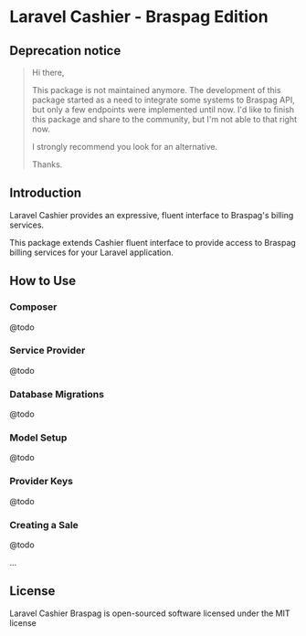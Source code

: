 # Laravel Cashier - Braspag Edition

## Deprecation notice

> Hi there,
>
> This package is not maintained anymore. The development of this package 
> started as a need to integrate some systems to Braspag API, but only a few
> endpoints were implemented until now. I'd like to finish this package and share to
> the community, but I'm not able to that right now. 
>
> I strongly recommend you look for an alternative.
> 
> Thanks.

## Introduction

Laravel Cashier provides an expressive, fluent interface to Braspag's billing services. 

This package extends Cashier fluent interface to provide access to Braspag billing services for your Laravel application.

## How to Use

### Composer

@todo

### Service Provider

@todo

### Database Migrations

@todo

### Model Setup

@todo

### Provider Keys

@todo

### Creating a Sale

@todo

...

## License

Laravel Cashier Braspag is open-sourced software licensed under the MIT license
